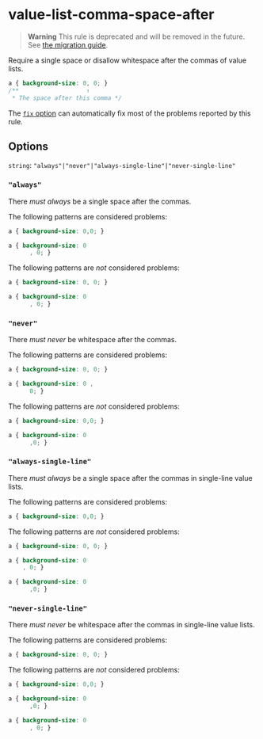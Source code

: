 # value-list-comma-space-after

> **Warning** This rule is deprecated and will be removed in the future. See [the migration guide](https://github.com/stylelint/stylelint/tree/15.9.0/docs/migration-guide/to-15.md).

Require a single space or disallow whitespace after the commas of value lists.

<!-- prettier-ignore -->
```css
a { background-size: 0, 0; }
/**                   ↑
 * The space after this comma */
```

The [`fix` option](https://github.com/stylelint/stylelint/tree/15.9.0/docs/user-guide/options.md#fix) can automatically fix most of the problems reported by this rule.

## Options

`string`: `"always"|"never"|"always-single-line"|"never-single-line"`

### `"always"`

There _must always_ be a single space after the commas.

The following patterns are considered problems:

<!-- prettier-ignore -->
```css
a { background-size: 0,0; }
```

<!-- prettier-ignore -->
```css
a { background-size: 0
      , 0; }
```

The following patterns are _not_ considered problems:

<!-- prettier-ignore -->
```css
a { background-size: 0, 0; }
```

<!-- prettier-ignore -->
```css
a { background-size: 0
      , 0; }
```

### `"never"`

There _must never_ be whitespace after the commas.

The following patterns are considered problems:

<!-- prettier-ignore -->
```css
a { background-size: 0, 0; }
```

<!-- prettier-ignore -->
```css
a { background-size: 0 ,
      0; }
```

The following patterns are _not_ considered problems:

<!-- prettier-ignore -->
```css
a { background-size: 0,0; }
```

<!-- prettier-ignore -->
```css
a { background-size: 0
      ,0; }
```

### `"always-single-line"`

There _must always_ be a single space after the commas in single-line value lists.

The following patterns are considered problems:

<!-- prettier-ignore -->
```css
a { background-size: 0,0; }
```

The following patterns are _not_ considered problems:

<!-- prettier-ignore -->
```css
a { background-size: 0, 0; }
```

<!-- prettier-ignore -->
```css
a { background-size: 0
    , 0; }
```

<!-- prettier-ignore -->
```css
a { background-size: 0
      ,0; }
```

### `"never-single-line"`

There _must never_ be whitespace after the commas in single-line value lists.

The following patterns are considered problems:

<!-- prettier-ignore -->
```css
a { background-size: 0, 0; }
```

The following patterns are _not_ considered problems:

<!-- prettier-ignore -->
```css
a { background-size: 0,0; }
```

<!-- prettier-ignore -->
```css
a { background-size: 0
      ,0; }
```

<!-- prettier-ignore -->
```css
a { background-size: 0
      , 0; }
```
